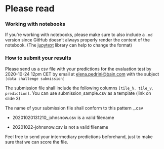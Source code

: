 # Please read

### Working with notebooks
If you’re working with notebooks, please make sure to also include a `.md` version since GitHub doesn’t always properly render the content of the notebook. (The [jupytext](https://github.com/mwouts/jupytext) library can help to change the format)

### How to submit your results
Please send us a csv file with your predictions for the evaluation test by 2020-10-24 12pm CET by email at elena.pedrini@bain.com with the subject `[data challenge submission]`

The submission file shall include the following columns `[tile_h, tile_v, prediction]`. You can use submission_sample.csv as a template (link on slide 3)​

The name of your submission file shall conform to this pattern <yyyymmddHHMMSS>_<github-username>.csv​

- 20201020131210_johnsnow.csv is a valid filename​

- 20201022-johnsnow.csv is not a valid filename​

Feel free to send your intermediary predictions beforehand, just to make sure that we can score the file.

